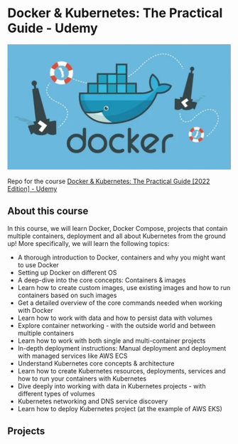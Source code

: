 # Docker & Kubernetes: The Practical Guide - Udemy
![logo](./logo.png "course logo")

Repo for the course [Docker & Kubernetes: The Practical Guide [2022 Edition] - Udemy](https://www.udemy.com/course/docker-kubernetes-the-practical-guide/)

## About this course
In this course, we will learn Docker, Docker Compose, projects that contain multiple containers, deployment and all about Kubernetes from the ground up! More specifically, we will learn the following topics:
- A thorough introduction to Docker, containers and why you might want to use Docker
- Setting up Docker on different OS
- A deep-dive into the core concepts: Containers & images
- Learn how to create custom images, use existing images and how to run containers based on such images
- Get a detailed overview of the core commands needed when working with Docker
- Learn how to work with data and how to persist data with volumes
- Explore container networking - with the outside world and between multiple containers
- Learn how to work with both single and multi-container projects
- In-depth deployment instructions: Manual deployment and deployment with managed services like AWS ECS
- Understand Kubernetes core concepts & architecture
- Learn how to create Kubernetes resources, deployments, services and how to run your containers with Kubernetes
- Dive deeply into working with data in Kubernetes projects - with different types of volumes
- Kubernetes networking and DNS service discovery
- Learn how to deploy Kubernetes project (at the example of AWS EKS)

## Projects